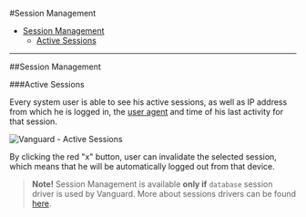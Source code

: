 #Session Management

* [Session Management](#session-management)
	* [Active Sessions](#active-sessions)
	
---

<a name="session-management"></a>
##Session Management

<a name="active-sessions"></a>
###Active Sessions

Every system user is able to see his active sessions, as well as IP address from which he is logged in, the [user agent](https://en.wikipedia.org/wiki/User_agent) and time of his last activity for that session.

![Vanguard - Active Sessions](assets/img/active-sessions.png)

By clicking the red "x" button, user can invalidate the selected session, which means that he will be automatically logged out from that device.

>**Note!** Session Management is available **only if** `database` session driver is used by Vanguard. More about sessions drivers can be found [here](configuration.html#session-configuration).
